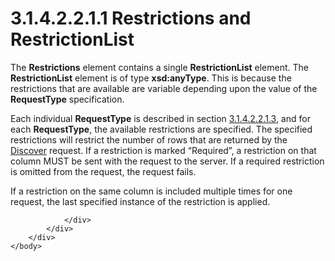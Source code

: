 <html dir="LTR" xmlns:mshelp="http://msdn.microsoft.com/mshelp" xmlns:ddue="http://ddue.schemas.microsoft.com/authoring/2003/5" xmlns:xlink="http://www.w3.org/1999/xlink" xmlns:tool="http://www.microsoft.com/tooltip">
    <head>
        <meta http-equiv="Content-Type" content="text/html; CHARSET=utf-8"></meta>
        <meta name="save" content="history"></meta>
        <title>3.1.4.2.2.1.1 Restrictions and RestrictionList</title>
        <xml>
            <mshelp:toctitle title="3.1.4.2.2.1.1 Restrictions and RestrictionList"></mshelp:toctitle>
            <mshelp:rltitle title="[MS-SSAS]: Restrictions and RestrictionList"></mshelp:rltitle>
            <mshelp:keyword index="A" term="0a90aca9-79b5-4797-a559-2ec7417d000c"></mshelp:keyword>
            <mshelp:attr name="DCSext.ContentType" value="open specification"></mshelp:attr>
            <mshelp:attr name="AssetID" value="0a90aca9-79b5-4797-a559-2ec7417d000c"></mshelp:attr>
            <mshelp:attr name="TopicType" value="kbRef"></mshelp:attr>
            <mshelp:attr name="DCSext.Title" value="[MS-SSAS]: Restrictions and RestrictionList" />
        </xml>
    </head>
    <body>
        <div id="header">
            <h1 class="heading">3.1.4.2.2.1.1 Restrictions and RestrictionList</h1>
        </div>
        <div id="mainSection">
            <div id="mainBody">
                <div id="allHistory" class="saveHistory"></div>
                <div id="sectionSection0" class="section" name="collapseableSection">
                    

<p>The <b>Restrictions</b> element contains a single <b>RestrictionList</b>
element. The <b>RestrictionList</b> element is of type <b>xsd:anyType</b>. This
is because the restrictions that are available are variable depending upon the
value of the <b>RequestType</b> specification. </p>

<p>Each individual <b>RequestType</b> is described in section <a href="1d52603b-9d66-4c1a-aafe-6cd396c578c3.md">3.1.4.2.2.1.3</a>, and for
each <b>RequestType</b>, the available restrictions are specified. The
specified restrictions will restrict the number of rows that are returned by
the <a href="b1bb43da-8a61-4ba3-8f27-6816f9bbe0a8.md">Discover</a> request.
If a restriction is marked “Required”, a restriction on that column MUST be
sent with the request to the server. If a required restriction is omitted from
the request, the request fails.</p>

<p>If a restriction on the same column is included multiple
times for one request, the last specified instance of the restriction is
applied.</p>


                </div>
            </div>
        </div>
    </body>
</html>